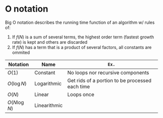 # O notation

Big O notation describes the running time function of an algorithm w/ rules of:
1. If $f(N)$ is a sum of several terms, the highest order term (fastest growth rate) is kept and others are discarded
2. If $f(N)$ has a term that is a product of several factors, all constants are ommited

|Notation|Name|`Ex.`|
|---|---|---|
|$O(1)$|Constant|No loops nor recursive components|
|$O(\log N)$|Logarithmic|Get rids of a portion to be processed each time|
|$O(N)$|Linear|Loops once|
|$O(N\log N)$|Linearithmic|